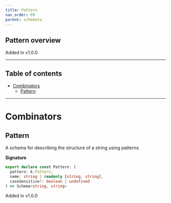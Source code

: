 ```yaml
---
title: Pattern
nav_order: 69
parent: schemata
---
```


## Pattern overview

Added in v1.0.0

---

<h2 class="text-delta">Table of contents</h2>

- [Combinators](#combinators)
  - [Pattern](#pattern)

---

# Combinators

## Pattern

A schema for describing the structure of a string using patterns

**Signature**

```ts
export declare const Pattern: (
  pattern: k.Pattern,
  name: string | readonly [string, string],
  caseSensitive?: boolean | undefined
) => Schema<string, string>
```

Added in v1.0.0
